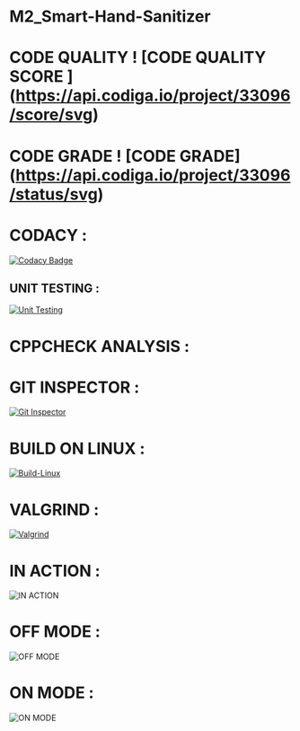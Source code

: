 # M2_Smart-Hand-Sanitizer
 
# CODE QUALITY ! [CODE QUALITY SCORE ] (https://api.codiga.io/project/33096/score/svg)

# CODE GRADE ! [CODE GRADE] (https://api.codiga.io/project/33096/status/svg)

# CODACY :

[![Codacy Badge](https://app.codacy.com/project/badge/Grade/6d51a6cdd485466cac5bbc86a7cbf4c1)](https://www.codacy.com/gh/AravinthArumugam/M2_Smart-Hand-Sanitizer/dashboard?utm_source=github.com&amp;utm_medium=referral&amp;utm_content=AravinthArumugam/M2_Smart-Hand-Sanitizer&amp;utm_campaign=Badge_Grade)




## UNIT TESTING :
[![Unit Testing](https://github.com/AravinthArumugam/M2_Smart-Hand-Sanitizer/actions/workflows/Unit%20testing%20.yml/badge.svg)](https://github.com/AravinthArumugam/M2_Smart-Hand-Sanitizer/actions/workflows/Unit%20testing%20.yml)





# CPPCHECK ANALYSIS :



# GIT INSPECTOR : 
[![Git Inspector](https://github.com/AravinthArumugam/M2_Smart-Hand-Sanitizer/actions/workflows/Git%20Inspector.yml/badge.svg)](https://github.com/AravinthArumugam/M2_Smart-Hand-Sanitizer/actions/workflows/Git%20Inspector.yml)





# BUILD ON LINUX :
[![Build-Linux](https://github.com/AravinthArumugam/M2_Smart-Hand-Sanitizer/actions/workflows/Build-Linux.yml/badge.svg)](https://github.com/AravinthArumugam/M2_Smart-Hand-Sanitizer/actions/workflows/Build-Linux.yml)


# VALGRIND :
[![Valgrind](https://github.com/AravinthArumugam/M2_Smart-Hand-Sanitizer/actions/workflows/Valgrind.yml/badge.svg)](https://github.com/AravinthArumugam/M2_Smart-Hand-Sanitizer/actions/workflows/Valgrind.yml)






# IN ACTION :
![IN ACTION](https://user-images.githubusercontent.com/102281509/164884913-b08ec103-ddf9-49e3-b001-911e745d62ef.jpg)


# OFF MODE :
![OFF MODE](https://user-images.githubusercontent.com/102281509/164884739-b14cccfb-13d0-4c15-9613-b99c636e1761.jpg)


# ON MODE :
![ON MODE](https://user-images.githubusercontent.com/102281509/164884744-6d000977-d19f-4a01-a0ba-2263a84c1e55.jpg)

